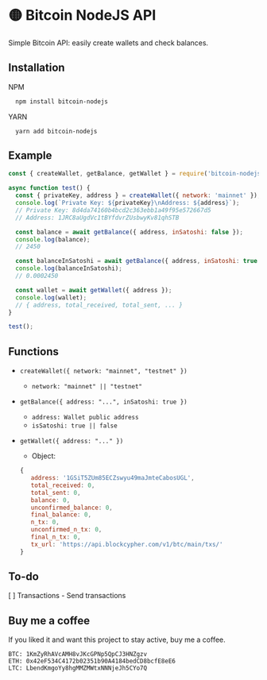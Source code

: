 # 🟡 Bitcoin NodeJS API

Simple Bitcoin API: easily create wallets and check balances.

## Installation

NPM

```bash
  npm install bitcoin-nodejs
```

YARN

```base
  yarn add bitcoin-nodejs
```

## Example

```javascript
const { createWallet, getBalance, getWallet } = require('bitcoin-nodejs');

async function test() {
  const { privateKey, address } = createWallet({ network: 'mainnet' });
  console.log(`Private Key: ${privateKey}\nAddress: ${address}`);
  // Private Key: 8d4da74160b4bcd2c363ebb1a49f95e572667d5
  // Address: 1JRC8aUgdVc1tBYfdvrZUsbwyKv81qhSTB

  const balance = await getBalance({ address, inSatoshi: false });
  console.log(balance);
  // 2450

  const balanceInSatoshi = await getBalance({ address, inSatoshi: true });
  console.log(balanceInSatoshi);
  // 0.0002450

  const wallet = await getWallet({ address });
  console.log(wallet);
  // { address, total_received, total_sent, ... }
}

test();
```

## Functions

- `createWallet({ network: "mainnet", "testnet" })`
  - `network: "mainnet" || "testnet"`
- `getBalance({ address: "...", inSatoshi: true })`

  - `address: Wallet public address`
  - `isSatoshi: true || false`

- `getWallet({ address: "..." })`
  - Object:
  ```javascript
  {
     address: '1GSiT5ZUm85ECZswyu49maJmteCabosUGL',
     total_received: 0,
     total_sent: 0,
     balance: 0,
     unconfirmed_balance: 0,
     final_balance: 0,
     n_tx: 0,
     unconfirmed_n_tx: 0,
     final_n_tx: 0,
     tx_url: 'https://api.blockcypher.com/v1/btc/main/txs/'
  }
  ```

## To-do

[ ] Transactions - Send transactions

## Buy me a coffee

If you liked it and want this project to stay active, buy me a coffee.

    BTC: 1KmZyRhAVcAMH8vJKcGPNp5QpCJ3HNZgzv
    ETH: 0x42eF534C4172b02351b90A4184bedCD8bcfE8eE6
    LTC: LbendKmgoYy8hgMMZMWtxNNNjeJh5CYo7Q
